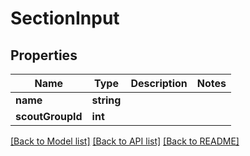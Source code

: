# SectionInput

## Properties
Name | Type | Description | Notes
------------ | ------------- | ------------- | -------------
**name** | **string** |  | 
**scoutGroupId** | **int** |  | 

[[Back to Model list]](../README.md#documentation-for-models) [[Back to API list]](../README.md#documentation-for-api-endpoints) [[Back to README]](../README.md)


